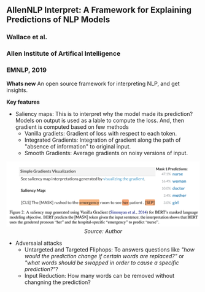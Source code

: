 ## AllenNLP Interpret: A Framework for Explaining Predictions of NLP Models
### Wallace et al.
### Allen Institute of Artifical Intelligence
### EMNLP, 2019

**Whats new** An open source framework for interpreting NLP, and get insights. 

**Key features**
* Saliency maps: This is to interpret why the model made its prediction? Models on output is used as a lable to compute the loss. And, then gradient is computed based on few methods
    * Vanilla gradiets: Gradient of loss with respect to each token.
    * Integrated Gradients: Integration of gradient along the path of "absence of information" to original input. 
    * Smooth Gradients: Average gradients on noisy versions of input.

<p align="center">
    <img width=600 src="images/saliency_maps.png">
    <em>Source: Author</em>
    </p>

* Adversaial attacks
    * Untargeted and Targeted Fliphops: To answers questions like *"how would the prediction change if certain words are replaced?"* or *"what words should be swapped in order to cause a specific prediction?"*?
    * Input Reduction: How many words can be removed without changning the prediction?